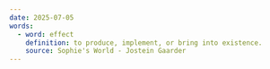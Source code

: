 ```yaml
---
date: 2025-07-05
words:
  - word: effect
    definition: to produce, implement, or bring into existence. 
    source: Sophie's World - Jostein Gaarder
---
```

